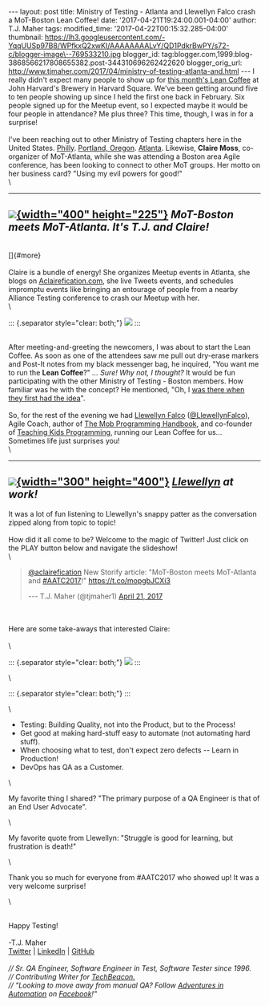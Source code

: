 \-\-- layout: post title: Ministry of Testing - Atlanta and Llewellyn
Falco crash a MoT-Boston Lean Coffee! date:
\'2017-04-21T19:24:00.001-04:00\' author: T.J. Maher tags:
modified\_time: \'2017-04-22T00:15:32.285-04:00\' thumbnail:
https://lh3.googleusercontent.com/-YqqUUSp97B8/WPfkxQ2xwKI/AAAAAAAALvY/QD1PdkrBwPY/s72-c/blogger-image\--769533210.jpg
blogger\_id:
tag:blogger.com,1999:blog-3868566217808655382.post-344310696262422620
blogger\_orig\_url:
http://www.tjmaher.com/2017/04/ministry-of-testing-atlanta-and.html
\-\-- I really didn\'t expect many people to show up for [this month\'s
Lean
Coffee](https://www.meetup.com/ministry-of-testing-boston/events/239012934/) at
John Harvard\'s Brewery in Harvard Square. We\'ve been getting around
five to ten people showing up since I held the first one back in
February. Six people signed up for the Meetup event, so I expected maybe
it would be four people in attendance? Me plus three? This time, though,
I was in for a surprise!\
\
I\'ve been reaching out to other Ministry of Testing chapters here in
the United States.
[Philly](https://www.meetup.com/ministry-of-testing-philadelphia/).
[Portland,
Oregon](https://www.meetup.com/Ministry-of-Testing-Portland/).
[Atlanta](https://www.meetup.com/Ministry-of-Testing-Atlanta/). Likewise,
**Claire Moss**, co-organizer of MoT-Atlanta, while she was attending a
Boston area Agile conference, has been looking to connect to other MoT
groups. Her motto on her business card? \"Using my evil powers for
good!\"\
\

  -----------------------------------------------------------------------------------------------------------------------------------------------------------------------------------------------------------------------------------------------------------------------------
   [![](https://lh3.googleusercontent.com/-YqqUUSp97B8/WPfkxQ2xwKI/AAAAAAAALvY/QD1PdkrBwPY/s400/blogger-image--769533210.jpg){width="400" height="225"}](https://lh3.googleusercontent.com/-YqqUUSp97B8/WPfkxQ2xwKI/AAAAAAAALvY/QD1PdkrBwPY/s640/blogger-image--769533210.jpg)
                                                                                                             *MoT-Boston meets MoT-Atlanta. It\'s T.J. and Claire!*
  -----------------------------------------------------------------------------------------------------------------------------------------------------------------------------------------------------------------------------------------------------------------------------

\
[]{#more}\
\
Claire is a bundle of energy! She organizes Meetup events in Atlanta,
she blogs on [Aclairefication.com](http://aclairefication.com/), she
live Tweets events, and schedules impromptu events like bringing an
entourage of people from a nearby Alliance Testing conference to crash
our Meetup with her.\
\

::: {.separator style="clear: both;"}
[![](https://lh3.googleusercontent.com/-jZ2UkLlyPVM/WPfk3npbWDI/AAAAAAAALvg/4zp_B_cCZaI/s640/blogger-image--1262048550.jpg)](https://lh3.googleusercontent.com/-jZ2UkLlyPVM/WPfk3npbWDI/AAAAAAAALvg/4zp_B_cCZaI/s640/blogger-image--1262048550.jpg)
:::

\
After meeting-and-greeting the newcomers, I was about to start the Lean
Coffee. As soon as one of the attendees saw me pull out dry-erase
markers and Post-It notes from my black messenger bag, he inquired,
\"You want me to run the **Lean Coffee**?\" *\... Sure! Why not, I
thought?* It would be fun participating with the other Ministry of
Testing - Boston members. How familiar was he with the concept? He
mentioned, \"Oh, I [was there when they first had the
idea](http://leancoffee.org/)\".\
\
So, for the rest of the evening we had [Llewellyn
Falco](https://www.linkedin.com/in/llewellyn-falco-406742/) ([\@LlewellynFalco](https://twitter.com/LlewellynFalco)),
Agile Coach, author of [The Mob Programming
Handbook](https://leanpub.com/mobprogrammingguidebook), and co-founder
of [Teaching Kids Programming](http://teachingkidsprogramming.org/),
running our Lean Coffee for us\... Sometimes life just surprises you!\
\

  -------------------------------------------------------------------------------------------------------------------------------------------------------------------------------------------------------------------------------------------------------------------------------
   [![](https://lh3.googleusercontent.com/-Hs1arJuMbqo/WPfkvFx1LDI/AAAAAAAALvU/zKwfZVRN8iQ/s400/blogger-image--1389242773.jpg){width="300" height="400"}](https://lh3.googleusercontent.com/-Hs1arJuMbqo/WPfkvFx1LDI/AAAAAAAALvU/zKwfZVRN8iQ/s640/blogger-image--1389242773.jpg)
                                                                                                    *[Llewellyn](https://www.linkedin.com/in/llewellyn-falco-406742/) at work!*
  -------------------------------------------------------------------------------------------------------------------------------------------------------------------------------------------------------------------------------------------------------------------------------

It was a lot of fun listening to Llewellyn\'s snappy patter as the
conversation zipped along from topic to topic!\
\
How did it all come to be? Welcome to the magic of Twitter! Just click
on the PLAY button below and navigate the slideshow!\
\

> [\@aclairefication](https://twitter.com/aclairefication) New Storify
> article: \"MoT-Boston meets MoT-Atlanta and
> [\#AATC2017](https://twitter.com/hashtag/AATC2017?src=hash)!\"
> <https://t.co/mopgbJCXi3>
>
> --- T.J. Maher (\@tjmaher1) [April 21,
> 2017](https://twitter.com/tjmaher1/status/855558423848603648)

\
\
Here are some take-aways that interested Claire:\
\
\

::: {.separator style="clear: both;"}
[![](https://lh3.googleusercontent.com/-R8Si_7Z7MNg/WPqFY006jgI/AAAAAAAALv4/kWOxmS3kJFo/s640/blogger-image--160840060.jpg)](https://lh3.googleusercontent.com/-R8Si_7Z7MNg/WPqFY006jgI/AAAAAAAALv4/kWOxmS3kJFo/s640/blogger-image--160840060.jpg)
:::

\

::: {.separator style="clear: both;"}
:::

\

-   Testing: Building Quality, not into the Product, but to the Process!
-   Get good at making hard-stuff easy to automate (not automating hard
    stuff).
-   When choosing what to test, don\'t expect zero defects \-- Learn in
    Production!
-   DevOps has QA as a Customer.

<div>

\

</div>

<div>

My favorite thing I shared? \"The primary purpose of a QA Engineer is
that of an End User Advocate\". 

</div>

<div>

\

</div>

<div>

My favorite quote from Llewellyn: \"Struggle is good for learning, but
frustration is death!\"

</div>

<div>

\

</div>

<div>

Thank you so much for everyone from \#AATC2017 who showed up! It was a
very welcome surprise!

</div>

<div>

\

</div>

\
Happy Testing!\
\
-T.J. Maher\
[Twitter](https://twitter.com/tjmaher1) \| [LinkedIn](https://www.linkedin.com/in/tjmaher1) \| [GitHub](https://github.com/tjmaher)\
\
*// Sr. QA Engineer, Software Engineer in Test, Software Tester since
1996.\
// Contributing Writer
for [TechBeacon.](http://techbeacon.com/contributors/thomas-maher)\
// \"Looking to move away from manual QA? Follow [Adventures in
Automation](http://www.tjmaher.com/) on
[Facebook](https://www.facebook.com/AdventuresInAutomation/)!\"*
